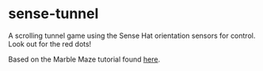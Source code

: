 # sense-tunnel
A scrolling tunnel game using the Sense Hat orientation sensors for control. Look out for the red dots!

Based on the Marble Maze tutorial found [here](https://www.raspberrypi.org/learning/sense-hat-marble-maze/). 


